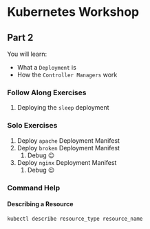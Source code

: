 # Kubernetes Workshop

## Part 2

You will learn:

- What a `Deployment` is
- How the `Controller Managers` work

### Follow Along Exercises

1. Deploying the `sleep` deployment

### Solo Exercises

1. Deploy `apache` Deployment Manifest
2. Deploy `broken` Deployment Manifest
   1. Debug 😉
3. Deploy `nginx` Deployment Manifest
   1. Debug 😉

### Command Help

#### Describing a Resource

```shell
kubectl describe resource_type resource_name
```
